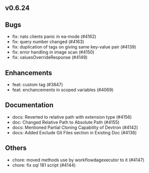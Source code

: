 ## v0.6.24

## Bugs
- fix: nats clients panic in ea-mode (#4162)
- fix: query number changed (#4163)
- fix: duplication of tags on giving same key-value pair (#4139)
- fix: error handling in image scan (#4150)
- fix: valuesOverrideResponse (#4149)
## Enhancements
- feat: custom tag (#3847)
- feat: enchancements in scoped variables (#4069)
## Documentation
- docs: Reverted to relative path with extension type (#4156)
- doc: Changed Relative Path to Absolute Path (#4155)
- docs: Mentioned Partial Cloning Capability of Devtron (#4142)
- docs: Added Exclude Git Files section in Existing Doc (#4136)
## Others
- chore: moved methods use by workflowdagexecutor to it (#4147)
- chore: fix sql 181 script  (#4144)


